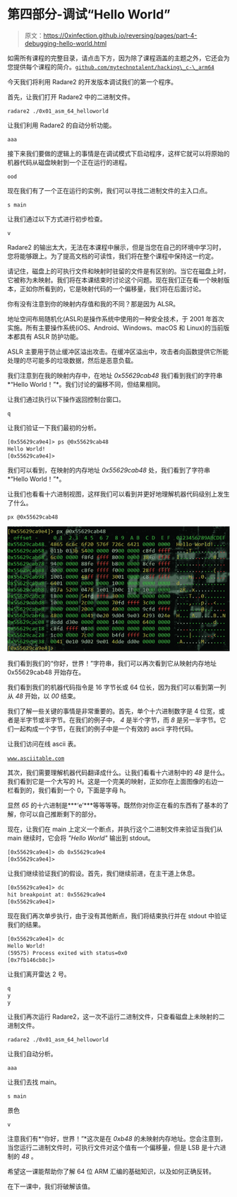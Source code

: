 # 第四部分-调试“Hello World”

> 原文：<https://0xinfection.github.io/reversing/pages/part-4-debugging-hello-world.html>

如需所有课程的完整目录，请点击下方，因为除了课程涵盖的主题之外，它还会为您提供每个课程的简介。[`github.com/mytechnotalent/hacking\_c-\_arm64`](https://github.com/mytechnotalent/hacking\_c-\_arm64)

今天我们将利用 Radare2 的开发版本调试我们的第一个程序。

首先，让我们打开 Radare2 中的二进制文件。

```
radare2 ./0x01_asm_64_helloworld

```

让我们利用 Radare2 的自动分析功能。

```
aaa

```

接下来我们要做的逻辑上的事情是在调试模式下启动程序，这样它就可以将原始的机器代码从磁盘映射到一个正在运行的进程。

```
ood

```

现在我们有了一个正在运行的实例，我们可以寻找二进制文件的主入口点。

```
s main

```

让我们通过以下方式进行初步检查。

```
v

```

Radare2 的输出太大，无法在本课程中展示，但是当您在自己的环境中学习时，您将能够跟上。为了提高文档的可读性，我们将在整个课程中保持这一约定。

请记住，磁盘上的可执行文件和映射时驻留的文件是有区别的。当它在磁盘上时，它被称为未映射。我们将在本课结束时讨论这个问题。现在我们正在看一个映射版本，正如你所看到的，它是映射代码的一个偏移量，我们将在后面讨论。

你有没有注意到你的映射内存值和我的不同？那是因为 ALSR。

地址空间布局随机化(ASLR)是操作系统中使用的一种安全技术，于 2001 年首次实施。所有主要操作系统(iOS、Android、Windows、macOS 和 Linux)的当前版本都具有 ASLR 防护功能。

ASLR 主要用于防止缓冲区溢出攻击。在缓冲区溢出中，攻击者向函数提供它所能处理的尽可能多的垃圾数据，然后是恶意负载。

我们注意到在我的映射内存中，在地址 *0x55629cab48* 我们看到我们的字符串*“Hello World！”*。我们讨论的偏移不同，但结果相同。

让我们通过执行以下操作返回控制台窗口。

```
q

```

让我们验证一下我们最初的分析。

```
[0x55629ca9e4]> ps @0x55629cab48
Hello World!
[0x55629ca9e4]>

```

我们可以看到，在映射的内存地址 *0x55629cab48* 处，我们看到了字符串*“Hello World！”*。

让我们也看看十六进制视图，这样我们可以看到并更好地理解机器代码级别上发生了什么。

```
px @0x55629cab48

```

![](img/5be1c3aa09f68a81e24c5a3fb991e6cd.png)

我们看到我们的“你好，世界！”字符串，我们可以再次看到它从映射内存地址 0x55629cab48 开始存在。

我们看到我们的机器代码指令是 16 字节长或 64 位长，因为我们可以看到第一列从 *48* 开始，以 *00* 结束。

我们了解一些关键的事情是非常重要的。首先，单个十六进制数字是 4 位宽，或者是半字节或半字节。在我们的例子中， *4* 是半个字节，而 *8* 是另一半字节。它们一起构成一个字节，在我们的例子中是一个有效的 ascii 字符代码。

让我们访问在线 ascii 表。

[`www.asciitable.com`](http://www.asciitable.com)

其次，我们需要理解机器代码翻译成什么。让我们看看十六进制中的 *48* 是什么。我们看到它是一个大写的 H。这是一个完美的映射，正如你在上面图像的右边一栏看到的，我们看到一个 0，下面是字母 h。

显然 *65* 的十六进制是***‘e’***等等等等。既然你对你正在看的东西有了基本的了解，你可以自己推断剩下的部分。

现在，让我们在 main 上定义一个断点，并执行这个二进制文件来验证当我们从 main 继续时，它会将 *"Hello World"* 输出到 stdout。

```
[0x55629ca9e4]> db 0x55629ca9e4
[0x55629ca9e4]>

```

让我们继续验证我们的假设。首先，我们继续前进，在主干道上休息。

```
[0x55629ca9e4]> dc
hit breakpoint at: 0x55629ca9e4
[0x55629ca9e4]>

```

现在我们再次单步执行，由于没有其他断点，我们将结束执行并在 stdout 中验证我们的结果。

```
[0x55629ca9e4]> dc
Hello World!
(59575) Process exited with status=0x0
[0x7fb146cb8c]>

```

让我们离开雷达 2 号。

```
q
y
y

```

让我们再次运行 Radare2，这一次不运行二进制文件，只查看磁盘上未映射的二进制文件。

```
radare2 ./0x01_asm_64_helloworld

```

让我们自动分析。

```
aaa

```

让我们去找 main。

```
s main

```

景色

```
v

```

注意我们有*“你好，世界！”*这次是在 *0xb48* 的未映射内存地址。您会注意到，当您运行二进制文件时，可执行文件对这个值有一个偏移量，但是 LSB 是十六进制的 *48* 。

希望这一课能帮助你了解 64 位 ARM 汇编的基础知识，以及如何正确反转。

在下一课中，我们将破解该值。